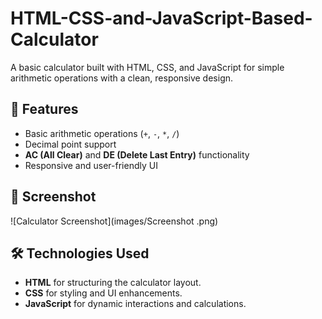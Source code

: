 # HTML-CSS-and-JavaScript-Based-Calculator
A basic calculator built with HTML, CSS, and JavaScript for simple arithmetic operations with a clean, responsive design.
## 🚀 Features
- Basic arithmetic operations (`+`, `-`, `*`, `/`)
- Decimal point support
- **AC (All Clear)** and **DE (Delete Last Entry)** functionality
- Responsive and user-friendly UI

## 📸 Screenshot
![Calculator Screenshot](images/Screenshot .png)

## 🛠️ Technologies Used
- **HTML** for structuring the calculator layout.
- **CSS** for styling and UI enhancements.
- **JavaScript** for dynamic interactions and calculations.
